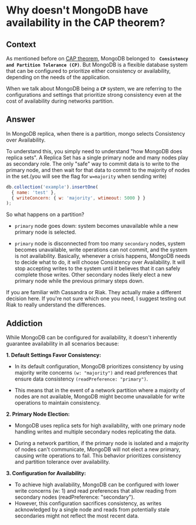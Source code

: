 # Why doesn't MongoDB have availability in the CAP theorem?

## Context
As mentioned before on [CAP theorem](./can-you-explain-the-consistency-models-in-distributed-databases.md), MongoDB belonged to **` Consistency and Partition Tolerance (CP)`**. But MongoDB is a flexible database system that can be configured to prioritize either consistency or availability, depending on the needs of the application.   

When we talk about MongoDB being a **`CP`** system, we are referring to the configurations and settings that prioritize strong consistency even at the cost of availability during networks partition.

## Answer

In MongoDB replica, when there is a partition, mongo selects Consistency over Availability. 

To understand this, you simply need to understand "how MongoDB does replica sets". 
A Replica Set has a single primary node and many nodes play as secondary role. The only "safe" way to commit data is to write to the primary node, and then wait for that data to commit to the majority of nodes in the set.(you will see the flag for `w=majority` when sending write)

```javascript
db.collection('example').insertOne(
  { name: 'test' },
  { writeConcern: { w: 'majority', wtimeout: 5000 } }
);
```
So what happens on a partition? 
- `primary` node goes down: system becomes unavailable while a new primary node is selected. 

- `primary` node is disconnected from too many `secondary` nodes, system becomes unavailable, write operations can not commit, and the system is not availability. Basically, whenever a crisis happens, MongoDB needs to decide what to do, it will choose Consistency over Availability. It will stop accepting writes to the system until it believes that it can safely complete those writes. Other secondary nodes likely elect a new primary node while the previous primary steps down.

If you are familiar with Cassandra or Riak. They actually make a different decision here. If you're not sure which one you need, I suggest testing out Riak to really understand the differences.

## Addiction
While MongoDB can be configured for availability, it doesn't inherently guarantee availability in all scenarios because:  

**1. Default Settings Favor Consistency:**  
- In its default configuration, MongoDB prioritizes consistency by using majority write concerns `(w: "majority")` and read preferences that ensure data consistency `(readPreference: "primary")`.

- This means that in the event of a network partition where a majority of nodes are not available, MongoDB might become unavailable for write operations to maintain consistency.

**2. Primary Node Election:**  
- MongoDB uses replica sets for high availability, with one primary node handling writes and multiple secondary nodes replicating the data.

- During a network partition, if the primary node is isolated and a majority of nodes can't communicate, MongoDB will not elect a new primary, causing write operations to fail. This behavior prioritizes consistency and partition tolerance over availability.

**3. Configuration for Availability:**  

- To achieve high availability, MongoDB can be configured with lower write concerns (w: 1) and read preferences that allow reading from secondary nodes (readPreference: "secondary").
- However, this configuration sacrifices consistency, as writes acknowledged by a single node and reads from potentially stale secondaries might not reflect the most recent data.

